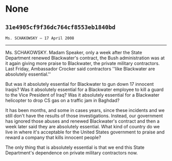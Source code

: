 # None
## `31e4905cf9f36dc764cf8553eb1840bd`
`Ms. SCHAKOWSKY — 17 April 2008`

---


Ms. SCHAKOWSKY. Madam Speaker, only a week after the State Department 
renewed Blackwater's contract, the Bush administration was at it again 
giving more praise to Blackwater, the private military contractors. 
Last Friday, Ambassador Crocker said contractors ''like Blackwater are 
absolutely essential.''

But was it absolutely essential for Blackwater to gun down 17 
innocent Iraqis? Was it absolutely essential for a Blackwater employee 
to kill a guard to the Vice President of Iraq? Was it absolutely 
essential for a Blackwater helicopter to drop CS gas on a traffic jam 
in Baghdad?

It has been months, and some in cases years, since these incidents 
and we still don't have the results of those investigations. Instead, 
our government has ignored those abuses and renewed Blackwater's 
contract and then a week later said they are absolutely essential. What 
kind of country do we live in where it's acceptable for the United 
States government to praise and reward a company that kills innocent 
people?

The only thing that is absolutely essential is that we end this State 
Department's dependence on private military contractors now.
